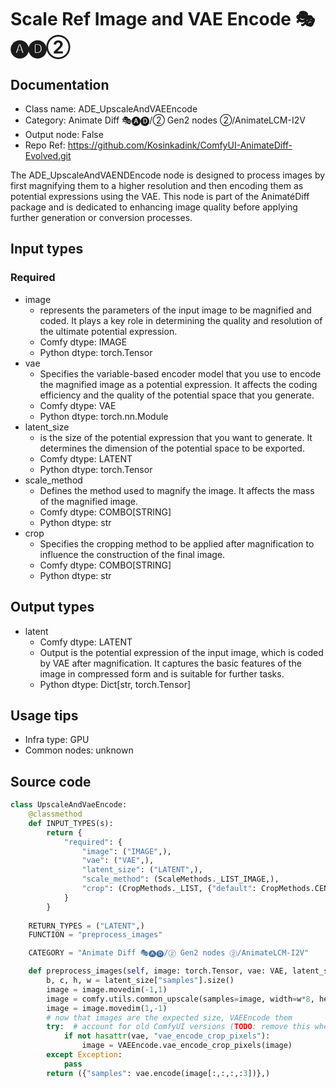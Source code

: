 # Scale Ref Image and VAE Encode 🎭🅐🅓②
## Documentation
- Class name: ADE_UpscaleAndVAEEncode
- Category: Animate Diff 🎭🅐🅓/② Gen2 nodes ②/AnimateLCM-I2V
- Output node: False
- Repo Ref: https://github.com/Kosinkadink/ComfyUI-AnimateDiff-Evolved.git

The ADE_UpscaleAndVAENDEncode node is designed to process images by first magnifying them to a higher resolution and then encoding them as potential expressions using the VAE. This node is part of the AnimatéDiff package and is dedicated to enhancing image quality before applying further generation or conversion processes.

## Input types
### Required
- image
    - represents the parameters of the input image to be magnified and coded. It plays a key role in determining the quality and resolution of the ultimate potential expression.
    - Comfy dtype: IMAGE
    - Python dtype: torch.Tensor
- vae
    - Specifies the variable-based encoder model that you use to encode the magnified image as a potential expression. It affects the coding efficiency and the quality of the potential space that you generate.
    - Comfy dtype: VAE
    - Python dtype: torch.nn.Module
- latent_size
    - is the size of the potential expression that you want to generate. It determines the dimension of the potential space to be exported.
    - Comfy dtype: LATENT
    - Python dtype: torch.Tensor
- scale_method
    - Defines the method used to magnify the image. It affects the mass of the magnified image.
    - Comfy dtype: COMBO[STRING]
    - Python dtype: str
- crop
    - Specifies the cropping method to be applied after magnification to influence the construction of the final image.
    - Comfy dtype: COMBO[STRING]
    - Python dtype: str

## Output types
- latent
    - Comfy dtype: LATENT
    - Output is the potential expression of the input image, which is coded by VAE after magnification. It captures the basic features of the image in compressed form and is suitable for further tasks.
    - Python dtype: Dict[str, torch.Tensor]

## Usage tips
- Infra type: GPU
- Common nodes: unknown

## Source code
```python
class UpscaleAndVaeEncode:
    @classmethod
    def INPUT_TYPES(s):
        return {
            "required": {
                "image": ("IMAGE",),
                "vae": ("VAE",),
                "latent_size": ("LATENT",),
                "scale_method": (ScaleMethods._LIST_IMAGE,),
                "crop": (CropMethods._LIST, {"default": CropMethods.CENTER},),
            }
        }
    
    RETURN_TYPES = ("LATENT",)
    FUNCTION = "preprocess_images"

    CATEGORY = "Animate Diff 🎭🅐🅓/② Gen2 nodes ②/AnimateLCM-I2V"

    def preprocess_images(self, image: torch.Tensor, vae: VAE, latent_size: torch.Tensor, scale_method: str, crop: str):
        b, c, h, w = latent_size["samples"].size()
        image = image.movedim(-1,1)
        image = comfy.utils.common_upscale(samples=image, width=w*8, height=h*8, upscale_method=scale_method, crop=crop)
        image = image.movedim(1,-1)
        # now that images are the expected size, VAEEncode them
        try:  # account for old ComfyUI versions (TODO: remove this when other changes require ComfyUI update)
            if not hasattr(vae, "vae_encode_crop_pixels"):
                image = VAEEncode.vae_encode_crop_pixels(image)
        except Exception:
            pass
        return ({"samples": vae.encode(image[:,:,:,:3])},)